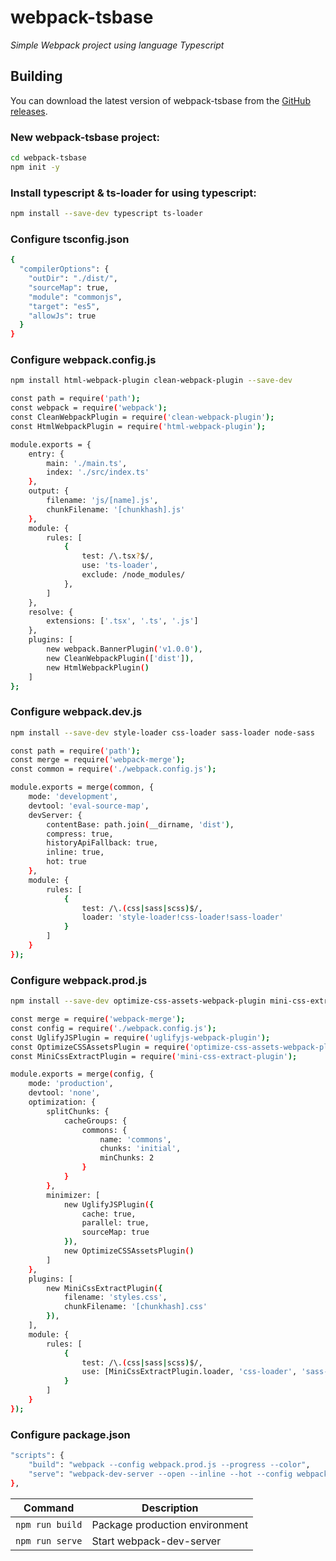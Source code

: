 # webpack-tsbase

*Simple Webpack project using language Typescript*

## Building

You can download the latest version of webpack-tsbase from the [GitHub releases](https://github.com/PomeloMan/webpack-tsbase/releases/latest).

### New webpack-tsbase project:
```bash
cd webpack-tsbase
npm init -y
```

### Install typescript & ts-loader for using typescript:
```bash
npm install --save-dev typescript ts-loader
```

### Configure tsconfig.json
```bash
{
  "compilerOptions": {
    "outDir": "./dist/",
    "sourceMap": true,
    "module": "commonjs",
    "target": "es5",
    "allowJs": true
  }
}
```

### Configure webpack.config.js
```bash
npm install html-webpack-plugin clean-webpack-plugin --save-dev
```
```bash
const path = require('path');
const webpack = require('webpack');
const CleanWebpackPlugin = require('clean-webpack-plugin');
const HtmlWebpackPlugin = require('html-webpack-plugin');

module.exports = {
    entry: {
        main: './main.ts',
        index: './src/index.ts'
    },
    output: {
        filename: 'js/[name].js',
        chunkFilename: '[chunkhash].js'
    },
    module: {
        rules: [
            {
                test: /\.tsx?$/,
                use: 'ts-loader',
                exclude: /node_modules/
            },
        ]
    },
    resolve: {
        extensions: ['.tsx', '.ts', '.js']
    },
    plugins: [
        new webpack.BannerPlugin('v1.0.0'),
        new CleanWebpackPlugin(['dist']),
        new HtmlWebpackPlugin()
    ]
};
```

### Configure webpack.dev.js
```bash
npm install --save-dev style-loader css-loader sass-loader node-sass
```
```bash
const path = require('path');
const merge = require('webpack-merge');
const common = require('./webpack.config.js');

module.exports = merge(common, {
    mode: 'development',
    devtool: 'eval-source-map',
    devServer: {
        contentBase: path.join(__dirname, 'dist'),
        compress: true,
        historyApiFallback: true,
        inline: true,
        hot: true
    },
    module: {
        rules: [
            {
                test: /\.(css|sass|scss)$/,
                loader: 'style-loader!css-loader!sass-loader'
            }
        ]
    }
});
```

### Configure webpack.prod.js
```bash
npm install --save-dev optimize-css-assets-webpack-plugin mini-css-extract-plugin
```
```bash
const merge = require('webpack-merge');
const config = require('./webpack.config.js');
const UglifyJSPlugin = require('uglifyjs-webpack-plugin');
const OptimizeCSSAssetsPlugin = require('optimize-css-assets-webpack-plugin');
const MiniCssExtractPlugin = require('mini-css-extract-plugin');

module.exports = merge(config, {
    mode: 'production',
    devtool: 'none',
    optimization: {
        splitChunks: {
            cacheGroups: {
                commons: {
                    name: 'commons',
                    chunks: 'initial',
                    minChunks: 2
                }
            }
        },
        minimizer: [
            new UglifyJSPlugin({
                cache: true,
                parallel: true,
                sourceMap: true
            }),
            new OptimizeCSSAssetsPlugin()
        ]
    },
    plugins: [
        new MiniCssExtractPlugin({
            filename: 'styles.css',
            chunkFilename: '[chunkhash].css'
        }),
    ],
    module: {
        rules: [
            {
                test: /\.(css|sass|scss)$/,
                use: [MiniCssExtractPlugin.loader, 'css-loader', 'sass-loader']
            }
        ]
    }
});
```

### Configure package.json
```bash
"scripts": {
    "build": "webpack --config webpack.prod.js --progress --color",
    "serve": "webpack-dev-server --open --inline --hot --config webpack.dev.js"
},
```

| Command         | Description                    |
| --------------- | ------------------------------ |
| `npm run build` | Package production environment |
| `npm run serve` | Start webpack-dev-server       |
